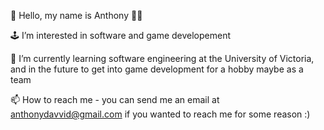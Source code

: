 👋 Hello, my name is Anthony 👋🏿

🕹 I’m interested in software and game developement

🏫 I’m currently learning software engineering at the University of Victoria, and in the future to get into game development for a hobby maybe as a team 

📫 How to reach me - you can send me an email at anthonydavvid@gmail.com if you wanted to reach me for some reason :)

<!---
AnthonyRodway/AnthonyRodway is a ✨ special ✨ repository because its `README.md` (this file) appears on your GitHub profile.
You can click the Preview link to take a look at your changes.
--->
